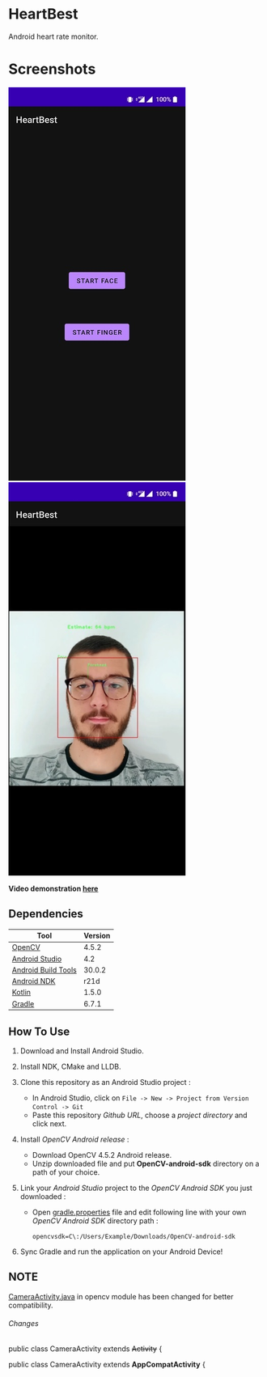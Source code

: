 # HeartBest
Android heart rate monitor.

# Screenshots
![](screenshots/Main.jpg)
![](screenshots/Face.jpg)

**Video demonstration [here](screenshots)**

## Dependencies

| Tool      | Version |
| ---       |  ---    |
| [OpenCV](https://opencv.org/releases/) | 4.5.2
| [Android Studio](https://developer.android.com/studio) | 4.2
| [Android Build Tools](https://developer.android.com/studio/releases/build-tools) | 30.0.2
| [Android NDK](https://developer.android.com/ndk/guides) | r21d
| [Kotlin](https://kotlinlang.org/docs/android-overview.html) | 1.5.0
| [Gradle](https://gradle.org/) | 6.7.1


## How To Use

1. Download and Install Android Studio.

2. Install NDK, CMake and LLDB.

3. Clone this repository as an Android Studio project :
    * In Android Studio, click on `File -> New -> Project from Version Control -> Git`
    * Paste this repository *Github URL*, choose a *project directory* and click next.

4. Install *OpenCV Android release* :
    * Download OpenCV 4.5.2 Android release.
    * Unzip downloaded file and put **OpenCV-android-sdk** directory on a path of your choice.

5. Link your *Android Studio* project to the *OpenCV Android SDK* you just downloaded :
    * Open [gradle.properties](gradle.properties) file and edit following line with your own *OpenCV Android SDK* directory path :

          opencvsdk=C\:/Users/Example/Downloads/OpenCV-android-sdk

6. Sync Gradle and run the application on your Android Device!

## NOTE

[CameraActivity.java](opencv/java/src/org/opencv/android/CameraActivity.java) in opencv module has been changed for better compatibility.

######  Changes

public class CameraActivity extends ~~Activity~~ {

public class CameraActivity extends **AppCompatActivity** {
